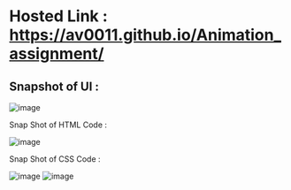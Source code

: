 # Hosted Link : https://av0011.github.io/Animation_assignment/


Snapshot of UI :
--
![image](https://github.com/Av0011/Animation_assignment/assets/126654288/85ad5210-ef6b-455a-9580-bab4cc43124c)


Snap Shot of HTML Code : 

![image](https://github.com/Av0011/Animation_assignment/assets/126654288/6cf018d1-237c-432b-a2b5-35a27e3c7648)


Snap Shot of CSS Code :

![image](https://github.com/Av0011/Animation_assignment/assets/126654288/8ae7dc95-3d51-4434-8afb-de855a8900de)
![image](https://github.com/Av0011/Animation_assignment/assets/126654288/155570d5-10b5-4068-aa66-d77c95556a43)

